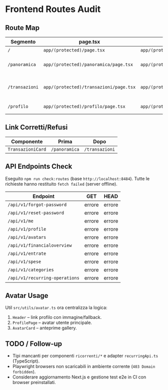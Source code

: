 # Frontend Routes Audit

## Route Map

| Segmento | page.tsx | layout | Link entranti | Note/Fix |
|---|---|---|---|---|
| `/` | `app/(protected)/page.tsx` | `app/(protected)/layout.tsx` | Sidebar "Home" | - |
| `/panoramica` | `app/(protected)/panoramica/page.tsx` | `app/(protected)/layout.tsx` | Sidebar, CTA HeroWelcome, card riepilogo | Agg. error.tsx/not-found.tsx a livello `(protected)` |
| `/transazioni` | `app/(protected)/transazioni/page.tsx` | `app/(protected)/transazioni/layout.tsx` | Sidebar, **TransazioniCard** | Fix link: `href="/panoramica"` → `href="/transazioni"` |
| `/profilo` | `app/(protected)/profilo/page.tsx` | `app/(protected)/layout.tsx` | Sidebar, Header avatar | Avatar unificato con util `getAvatarUrl` |

## Link Corretti/Refusi

| Componente | Prima | Dopo |
|---|---|---|
| `TransazioniCard` | `/panoramica` | `/transazioni` |

## API Endpoints Check

Eseguito `npm run check:routes` (base `http://localhost:8484`). Tutte le richieste hanno restituito `fetch failed` (server offline).

| Endpoint | GET | HEAD |
|---|---|---|
| `/api/v1/forgot-password` | errore | errore |
| `/api/v1/reset-password` | errore | errore |
| `/api/v1/me` | errore | errore |
| `/api/v1/profile` | errore | errore |
| `/api/v1/avatars` | errore | errore |
| `/api/v1/financialoverview` | errore | errore |
| `/api/v1/entrate` | errore | errore |
| `/api/v1/spese` | errore | errore |
| `/api/v1/categories` | errore | errore |
| `/api/v1/recurring-operations` | errore | errore |

## Avatar Usage

Util `src/utils/avatar.ts` ora centralizza la logica:
1. `Header` – link profilo con immagine/fallback.
2. `ProfilePage` – avatar utente principale.
3. `AvatarCard` – anteprime gallery.

## TODO / Follow-up

- Tipi mancanti per componenti `ricorrenti/*` e adapter `recurringApi.ts` (TypeScript).
- Playwright browsers non scaricabili in ambiente corrente (`403 Domain forbidden`).
- Considerare aggiornamento Next.js e gestione test e2e in CI con browser preinstallati.
